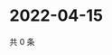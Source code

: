 # 2022-04-15

共 0 条

<!-- BEGIN WEIBO -->
<!-- 最后更新时间 Fri Apr 15 2022 14:19:24 GMT+0800 (China Standard Time) -->

<!-- END WEIBO -->
